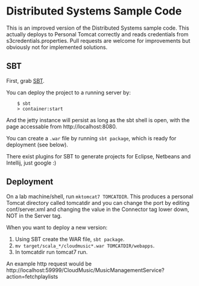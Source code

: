 Distributed Systems Sample Code
===============================

This is an improved version of the Distributed Systems sample code. This
actually deploys to Personal Tomcat correctly and reads credentials from
s3credentials.properties. Pull requests are welcome for improvements but
obviously not for implemented solutions.

SBT
---

First, grab [SBT](http://www.scala-sbt.org/release/docs/Getting-Started/Setup.html).

You can deploy the project to a running server by:
```
    $ sbt
    > container:start
```
And the jetty instance will persist as long as the sbt shell is open, with the page accessable from http://localhost:8080.

You can create a `.war` file by running `sbt package`, which is ready for deployment (see below).

There exist plugins for SBT to generate projects for Eclipse, Netbeans and Intellij, just google :)

Deployment
----------
On a lab machine/shell, run `mktomcat7 TOMCATDIR`. This produces a personal
Tomcat directory called tomcatdir and you can change the port by editing conf/server.xml and
changing the value in the Connector tag lower down, NOT in the Server tag.

When you want to deploy a new version:

1. Using SBT create the WAR file, `sbt package`.
2. `mv target/scala_*/cloudmusic*.war TOMCATDIR/webapps`.
3. In tomcatdir run tomcat7 run.

An example http request would be http://localhost:59999/CloudMusic/MusicManagementService?action=fetchplaylists
